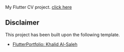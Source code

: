 My Flutter CV project.
[click here](https://clevy-af.github.io/build/web)

## Disclaimer

This project has been built upon the following template.
- [FlutterPortfolio: Khalid Al-Saleh](https://github.com/khalid-alsaleh-dev/FlutterPortfolio)
